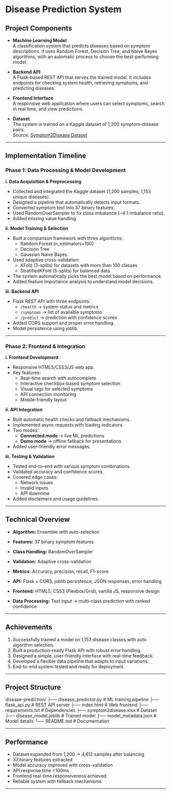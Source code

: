 # Disease Prediction System

## Project Components

- **Machine Learning Model**  
  A classification system that predicts diseases based on symptom descriptions. It uses Random Forest, Decision Tree, and Naive Bayes algorithms, with an automatic process to choose the best-performing model.

- **Backend API**  
  A Flask-based REST API that serves the trained model. It includes endpoints for checking system health, retrieving symptoms, and predicting diseases.

- **Frontend Interface**  
  A responsive web application where users can select symptoms, search in real time, and view predictions.

- **Dataset**  
  The system is trained on a Kaggle dataset of 1,200 symptom–disease pairs.  
  Source: [Symptom2Disease Dataset](https://www.kaggle.com/datasets/niyarrbarman/symptom2disease)

---

## Implementation Timeline

### Phase 1: Data Processing & Model Development

**i. Data Acquisition & Preprocessing**
- Collected and integrated the Kaggle dataset (1,200 samples, 1,153 unique diseases).
- Designed a pipeline that automatically detects input formats.
- Converted symptom text into 37 binary features.
- Used RandomOverSampler to fix class imbalance (~4:1 imbalance ratio).
- Added missing value handling.

**ii. Model Training & Selection**
- Built a comparison framework with three algorithms:
  - Random Forest (n_estimators=100)
  - Decision Tree
  - Gaussian Naive Bayes
- Used adaptive cross-validation:
  - KFold (3-splits) for datasets with more than 100 classes
  - StratifiedKFold (5-splits) for balanced data
- The system automatically picks the best model based on performance.
- Added feature importance analysis to understand model decisions.

**iii. Backend API**
- Flask REST API with three endpoints:
  - `/health` → system status and metrics
  - `/symptoms` → list of available symptoms
  - `/predict` → prediction with confidence scores
- Added CORS support and proper error handling.
- Model persistence using joblib.

---

### Phase 2: Frontend & Integration

**i. Frontend Development**
- Responsive HTML5/CSS3/JS web app.
- Key features:
  - Real-time search with autocomplete
  - Interactive checkbox-based symptom selection
  - Visual tags for selected symptoms
  - API connection monitoring
  - Mobile-friendly layout

**ii. API Integration**
- Built automatic health checks and fallback mechanisms.
- Implemented async requests with loading indicators.
- Two modes:
  - **Connected mode** → live ML predictions
  - **Demo mode** → offline fallback for presentations
- Added user-friendly error messages.

**iii. Testing & Validation**
- Tested end-to-end with various symptom combinations.
- Validated accuracy and confidence scores.
- Covered edge cases:
  - Network issues
  - Invalid inputs
  - API downtime
- Added disclaimers and usage guidelines.

---

## Technical Overview

- **Algorithm:** Ensemble with auto-selection  
- **Features:** 37 binary symptom features  
- **Class Handling:** RandomOverSampler  
- **Validation:** Adaptive cross-validation  
- **Metrics:** Accuracy, precision, recall, F1-score  

- **API:** Flask + CORS, joblib persistence, JSON responses, error handling  
- **Frontend:** HTML5, CSS3 (Flexbox/Grid), vanilla JS, responsive design  
- **Data Processing:** Text input → multi-class prediction with ranked confidence  

---

## Achievements

1. Successfully trained a model on 1,153 disease classes with auto algorithm selection.  
2. Built a production-ready Flask API with robust error handling.  
3. Designed a simple, user-friendly interface with real-time feedback.  
4. Developed a flexible data pipeline that adapts to input variations.  
5. End-to-end system tested and ready for deployment.  

---
## Project Structure

disease-prediction/
├── disease_predictor.py # ML training pipeline
├── flask_api.py # REST API server
├── index.html # Web frontend
├── requirements.txt # Dependencies
├── symptom2disease.xlsx # Dataset
├── disease_model.joblib # Trained model
├── model_metadata.json # Model details
└── README.md # Documentation


---


## Performance

- Dataset expanded from 1,200 → 4,612 samples after balancing  
- 37 binary features extracted  
- Model accuracy improved with cross-validation  
- API response time <100ms  
- Frontend real-time responsiveness achieved  
- Reliable system with fallback mechanisms  

---

 


